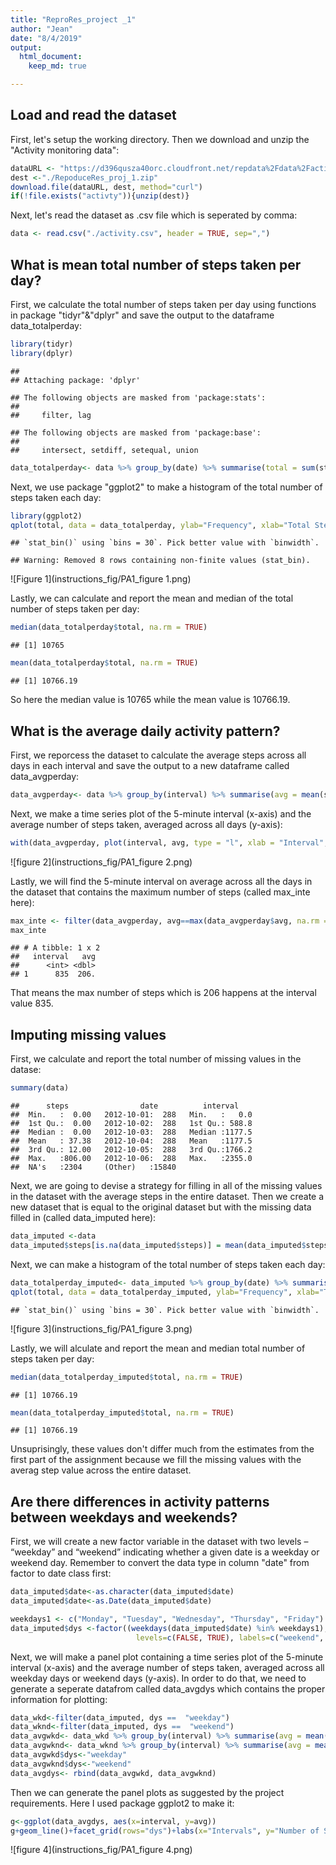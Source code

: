 ```yaml
---
title: "ReproRes_project _1"
author: "Jean"
date: "8/4/2019"
output: 
  html_document:
    keep_md: true

---
```




## Load and read the dataset

First, let's setup the working directory. Then we download and unzip the "Activity monitoring data":


```r
dataURL <- "https://d396qusza40orc.cloudfront.net/repdata%2Fdata%2Factivity.zip"
dest <-"./RepoduceRes_proj_1.zip"
download.file(dataURL, dest, method="curl")
if(!file.exists("activty")){unzip(dest)}
```

Next, let's read the dataset as .csv file which is seperated by comma:

```r
data <- read.csv("./activity.csv", header = TRUE, sep=",")
```

## What is mean total number of steps taken per day?

First, we calculate the total number of steps taken per day using functions in package "tidyr"&"dplyr" and save the output to the dataframe data_totalperday:


```r
library(tidyr)
library(dplyr)
```

```
## 
## Attaching package: 'dplyr'
```

```
## The following objects are masked from 'package:stats':
## 
##     filter, lag
```

```
## The following objects are masked from 'package:base':
## 
##     intersect, setdiff, setequal, union
```

```r
data_totalperday<- data %>% group_by(date) %>% summarise(total = sum(steps))
```

Next, we use package "ggplot2" to make a histogram of the total number of steps taken each day:


```r
library(ggplot2)
qplot(total, data = data_totalperday, ylab="Frequency", xlab="Total Steps per Day")
```

```
## `stat_bin()` using `bins = 30`. Pick better value with `binwidth`.
```

```
## Warning: Removed 8 rows containing non-finite values (stat_bin).
```

![Figure 1](instructions_fig/PA1_figure 1.png)


Lastly, we can calculate and report the mean and median of the total number of steps taken per day:


```r
median(data_totalperday$total, na.rm = TRUE)
```

```
## [1] 10765
```

```r
mean(data_totalperday$total, na.rm = TRUE)
```

```
## [1] 10766.19
```

So here the median value is 10765 while the mean value is 10766.19.

## What is the average daily activity pattern?

First, we reporcess the dataset to calculate the average steps across all days in each interval and save the output to a new dataframe called data_avgperday:


```r
data_avgperday<- data %>% group_by(interval) %>% summarise(avg = mean(steps, na.rm = TRUE))
```

Next, we make a time series plot  of the 5-minute interval (x-axis) and the average number of steps taken, averaged across all days (y-axis):


```r
with(data_avgperday, plot(interval, avg, type = "l", xlab = "Interval", ylab = "Average Steps across Days"))
```

![figure 2](instructions_fig/PA1_figure 2.png)

Lastly, we will find the 5-minute interval on average across all the days in the dataset that contains the maximum number of steps (called max_inte here):


```r
max_inte <- filter(data_avgperday, avg==max(data_avgperday$avg, na.rm = TRUE))
max_inte
```

```
## # A tibble: 1 x 2
##   interval   avg
##      <int> <dbl>
## 1      835  206.
```

That means the max number of steps which is 206 happens at the interval value 835.

## Imputing missing values

First, we calculate and report the total number of missing values in the datase:


```r
summary(data)
```

```
##      steps                date          interval     
##  Min.   :  0.00   2012-10-01:  288   Min.   :   0.0  
##  1st Qu.:  0.00   2012-10-02:  288   1st Qu.: 588.8  
##  Median :  0.00   2012-10-03:  288   Median :1177.5  
##  Mean   : 37.38   2012-10-04:  288   Mean   :1177.5  
##  3rd Qu.: 12.00   2012-10-05:  288   3rd Qu.:1766.2  
##  Max.   :806.00   2012-10-06:  288   Max.   :2355.0  
##  NA's   :2304     (Other)   :15840
```

Next, we are going to devise a strategy for filling in all of the missing values in the dataset with the average steps in the entire dataset. Then we create a new dataset that is equal to the original dataset but with the missing data filled in (called data_imputed here):


```r
data_imputed <-data
data_imputed$steps[is.na(data_imputed$steps)] = mean(data_imputed$steps, na.rm = TRUE)
```

Next, we can make a histogram of the total number of steps taken each day:


```r
data_totalperday_imputed<- data_imputed %>% group_by(date) %>% summarise(total = sum(steps))
qplot(total, data = data_totalperday_imputed, ylab="Frequency", xlab="Total Steps per Day")
```

```
## `stat_bin()` using `bins = 30`. Pick better value with `binwidth`.
```

![figure 3](instructions_fig/PA1_figure 3.png)

Lastly, we will alculate and report the mean and median total number of steps taken per day:


```r
median(data_totalperday_imputed$total, na.rm = TRUE)
```

```
## [1] 10766.19
```

```r
mean(data_totalperday_imputed$total, na.rm = TRUE)
```

```
## [1] 10766.19
```

Unsuprisingly, these values don't differ much from the estimates from the first part of the assignment because we fill the missing values with the averag step value across the entire dataset.

## Are there differences in activity patterns between weekdays and weekends?

First, we will create a new factor variable in the dataset with two levels – “weekday” and “weekend” indicating whether a given date is a weekday or weekend day. Remember to convert the data type in column "date" from factor to date class first:


```r
data_imputed$date<-as.character(data_imputed$date)
data_imputed$date<-as.Date(data_imputed$date)

weekdays1 <- c("Monday", "Tuesday", "Wednesday", "Thursday", "Friday")
data_imputed$dys <-factor((weekdays(data_imputed$date) %in% weekdays1), 
                            levels=c(FALSE, TRUE), labels=c("weekend", "weekday"))
```

Next, we will make a panel plot containing a time series plot of the 5-minute interval (x-axis) and the average number of steps taken, averaged across all weekday days or weekend days (y-axis). In order to do that, we need to generate a seperate datafrom called data_avgdys which contains the proper information for plotting:


```r
data_wkd<-filter(data_imputed, dys ==  "weekday")
data_wknd<-filter(data_imputed, dys ==  "weekend")
data_avgwkd<- data_wkd %>% group_by(interval) %>% summarise(avg = mean(steps, na.rm = TRUE))
data_avgwknd<- data_wknd %>% group_by(interval) %>% summarise(avg = mean(steps, na.rm = TRUE))
data_avgwkd$dys<-"weekday"
data_avgwknd$dys<-"weekend"
data_avgdys<- rbind(data_avgwkd, data_avgwknd)
```

Then we can generate the panel plots as suggested by the project requirements. Here I used package ggplot2 to make it: 


```r
g<-ggplot(data_avgdys, aes(x=interval, y=avg))
g+geom_line()+facet_grid(rows="dys")+labs(x="Intervals", y="Number of Steps")
```

![figure 4](instructions_fig/PA1_figure 4.png)

